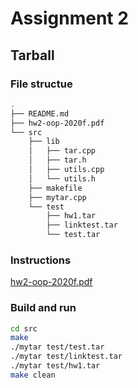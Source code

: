 # Assignment 2

## Tarball

### File structue 

```sh
.
├── README.md
├── hw2-oop-2020f.pdf
└── src
    ├── lib
    │   ├── tar.cpp
    │   ├── tar.h
    │   ├── utils.cpp
    │   └── utils.h
    ├── makefile
    ├── mytar.cpp
    └── test
        ├── hw1.tar
        ├── linktest.tar
        └── test.tar
```

### Instructions
[hw2-oop-2020f.pdf](hw2-oop-2020f.pdf)

### Build and run
```sh
cd src
make
./mytar test/test.tar
./mytar test/linktest.tar
./mytar test/hw1.tar
make clean
```
